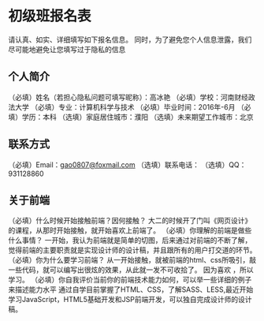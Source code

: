 # 初级班报名表

请认真、如实、详细填写如下报名信息。
同时，为了避免您个人信息泄露，我们尽可能地避免让您填写过于隐私的信息

## 个人简介

（必填）姓名（若担心隐私问题可填写昵称）：高冰艳
（必填）学校：河南财经政法大学
（必填）专业：计算机科学与技术
（必填）毕业时间：2016年-6月
（必填）学历：本科
（选填）家庭居住城市：濮阳
（选填）未来期望工作城市：北京

## 联系方式

（必填）Email：gao0807@foxmail.com
（选填）联系电话：
（选填）QQ：931128860

## 关于前端

（必填）什么时候开始接触前端？因何接触？
		大二的时候开了门叫《网页设计》的课程，从那时开始接触，就开始喜欢上前端了。
（必填）你理解的前端是做些什么事情？
		一开始，我认为前端就是简单的切图，后来通过对前端的不断了解，觉得前端的主要职责就是实现设计师的设计稿，并且跟所有的用户打交道的环节。
（必填）你为什么要学习前端？
		从一开始接触，就被前端的html、css所吸引，敲一些代码，就可以编写出很炫的效果，从此就一发不可收拾了。  因为喜欢 ，所以学习。
（必填）你自我评价当前你的前端技术能力如何，可以举一些详细的例子来描述能力水平
		通过自学目前掌握了HTML、CSS，了解SASS、LESS,最近开始学习JavaScript，HTML5基础开发和JSP前端开发，可以独自完成设计师的设计稿。

